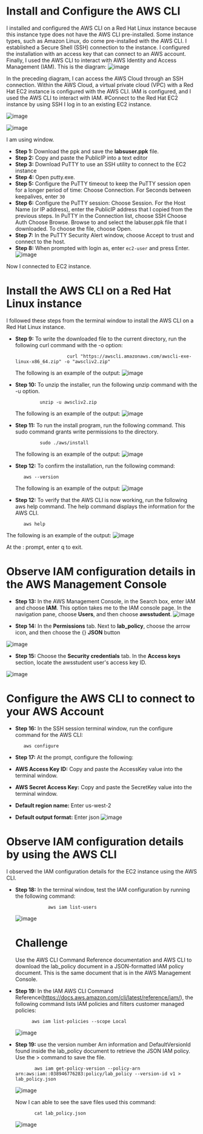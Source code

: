 # Install and Configure the AWS CLI
I installed and configured the AWS CLI on a Red Hat Linux instance because this instance type does not have the AWS CLI pre-installed. Some instance types, such as Amazon Linux, do come pre-installed with the AWS CLI.
I established a Secure Shell (SSH) connection to the instance.
I configured the installation with an access key that can connect to an AWS account. Finally, I used the AWS CLI to interact with AWS Identity and Access Management (IAM).
This is the diagram:
![image](https://github.com/rashmisinha07/aws_restart/assets/62481476/7b66c19a-5e14-4068-a441-d3ae54a5e94a)

In the preceding diagram, I can access the AWS Cloud through an SSH connection. Within the AWS Cloud, a virtual private cloud (VPC) with a Red Hat EC2 instance is configured with the AWS CLI. IAM is configured, and I used the AWS CLI to interact with IAM.
#Connect to the Red Hat EC2 instance by using SSH
 I log in to an existing EC2 instance.

 
 ![image](https://github.com/rashmisinha07/aws_restart/assets/62481476/f4b677f8-76c3-427e-aca3-a602fdccd025)

 ![image](https://github.com/rashmisinha07/aws_restart/assets/62481476/80c5c88d-6846-4f19-8e33-f7f3b7ebb03b)

 
I am using window.
* **Step 1:** Download the ppk and save the **labsuser.ppk** file.
* **Step 2:** Copy and paste the PublicIP into a text editor
* **Step 3:** Download PuTTY to use an SSH utility to connect to the EC2 instance
* **Step 4:** Open putty.exe.
* **Step 5:** Configure the PuTTY timeout to keep the PuTTY session open for a longer period of time:
                Choose Connection.
                For Seconds between keepalives, enter `30`
* **Step 6:** Configure the PuTTY session:
              Choose Session.
              For the Host Name (or IP address), enter the PublicIP address that I copied from the previous steps.
               In PuTTY in the Connection list, choose SSH 
               Choose Auth
                Choose Browse.
                Browse to and select the labuser.ppk file that I downloaded.
                To choose the file, choose Open.
* **Step 7:** In the PuTTY Security Alert window, choose Accept to trust and connect to the host.
* **Step 8:** When prompted with login as, enter `ec2-user` and press Enter.
![image](https://github.com/rashmisinha07/aws_restart/assets/62481476/7fc34eed-2a3b-4847-b500-85136b327173)

Now I connected to EC2 instance.

# Install the AWS CLI on a Red Hat Linux instance
I followed these steps from the terminal window to install the AWS CLI on a Red Hat Linux instance.

* **Step 9:** To write the downloaded file to the current directory, run the following curl command with the -o option:
  
                         curl "https://awscli.amazonaws.com/awscli-exe-linux-x86_64.zip" -o "awscliv2.zip"
  The following is an example of the output:
  ![image](https://github.com/rashmisinha07/aws_restart/assets/62481476/d092ecc6-c82b-4e37-a4ac-2abf2f2f6b2d)

* **Step 10:** To unzip the installer, run the following unzip command with the -u option.

               unzip -u awscliv2.zip
  The following is an example of the output:
  ![image](https://github.com/rashmisinha07/aws_restart/assets/62481476/cd040951-0df0-4505-9ce9-52d46df1c1ad)

* **Step 11:** To run the install program, run the following command. This sudo command grants write permissions to the directory.

               sudo ./aws/install
   The following is an example of the output:
  ![image](https://github.com/rashmisinha07/aws_restart/assets/62481476/ae3f23c6-a4a4-4913-a4d3-d4bd4ffdb305)

 * **Step 12:** To confirm the installation, run the following command:

          aws --version
   The following is an example of the output:
   ![image](https://github.com/rashmisinha07/aws_restart/assets/62481476/f8c5ecfc-36d6-4c62-8b20-5131e92598ed)

* **Step 12:** To verify that the AWS CLI is now working, run the following aws help command. The help command displays the information for the AWS CLI.

         aws help
  
The following is an example of the output:
![image](https://github.com/rashmisinha07/aws_restart/assets/62481476/6a5c923e-a35e-4b4a-a892-10604556ca00)

At the : prompt, enter q to exit.
# Observe IAM configuration details in the AWS Management Console

* **Step 13:** In the AWS Management Console, in the Search box, enter IAM and choose **IAM**. This option takes me to the IAM console page. In the navigation pane, choose **Users**, and then choose **awsstudent**. 
![image](https://github.com/rashmisinha07/aws_restart/assets/62481476/577c70b6-6ea3-4c11-9253-9d6d966500cd)

* **Step 14:** In the **Permissions** tab. Next to **lab_policy**, choose the arrow icon, and then choose the {} **JSON** button
  
![image](https://github.com/rashmisinha07/aws_restart/assets/62481476/42d23e1e-b131-4aa9-aadb-9e6433ad952f)

* **Step 15:** Choose the **Security credentials** tab. In the **Access keys** section, locate the awsstudent user's access key ID.
  
![image](https://github.com/rashmisinha07/aws_restart/assets/62481476/9c5c4818-7253-4bbb-ae77-30c1ceb66cbf)

# Configure the AWS CLI to connect to your AWS Account
* **Step 16:** In the SSH session terminal window, run the configure command for the AWS CLI:

         aws configure

 * **Step 17:** At the prompt, configure the following:
 *	**AWS Access Key ID:** Copy and paste the AccessKey value into the terminal window.
 *	**AWS Secret Access Key:** Copy and paste the SecretKey value into the terminal window.
 *	**Default region name:** Enter us-west-2
 *	**Default output format:** Enter json
![image](https://github.com/rashmisinha07/aws_restart/assets/62481476/cb21d3dc-8a90-4cac-9323-5de8c7c7026e)

# Observe IAM configuration details by using the AWS CLI
I observed the IAM configuration details for the EC2 instance using the AWS CLI.

* **Step 18:** In the terminal window, test the IAM configuration by running the following command:

                  aws iam list-users

  ![image](https://github.com/rashmisinha07/aws_restart/assets/62481476/c1447f90-a228-4041-b110-9c1a066ff7c8)

  # Challenge

  Use the AWS CLI Command Reference documentation and AWS CLI to download the lab_policy document in a JSON-formatted IAM policy document. This is the same document that is in the AWS Management Console.

 * **Step 19:** In the IAM AWS CLI Command Reference(https://docs.aws.amazon.com/cli/latest/reference/iam/), the following command lists IAM policies and filters customer managed policies:

             aws iam list-policies --scope Local
   ![image](https://github.com/rashmisinha07/aws_restart/assets/62481476/2e5f7d01-4995-4ab8-a3e2-81aa2ca8aa42)

  * **Step 19:** use the version number Arn information and DefaultVersionId found inside the lab_policy document to retrieve the JSON IAM policy. Use the > command to save the file.

               aws iam get-policy-version --policy-arn arn:aws:iam::038946776283:policy/lab_policy --version-id v1 > lab_policy.json

    ![image](https://github.com/rashmisinha07/aws_restart/assets/62481476/d9e7c31e-ba2e-48e4-823a-61df70f52f90)

    Now I can able to see the save files used this command:

               cat lab_policy.json
    ![image](https://github.com/rashmisinha07/aws_restart/assets/62481476/d8acc706-008f-4f4f-b819-92675cf83fdd)

    


    




  







   

  

  
  

  
